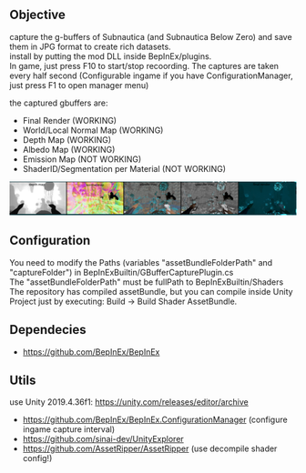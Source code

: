 ## Objective

capture the g-buffers of Subnautica (and Subnautica Below Zero) and save them in JPG format to create rich datasets.  
install by putting the mod DLL inside BepInEx/plugins.  
In game, just press F10 to start/stop recoording. The captures are taken every half second (Configurable ingame if you have ConfigurationManager, just press F1 to open manager menu)  

the captured gbuffers are:  
- Final Render (WORKING)  
- World/Local Normal Map  (WORKING)  
- Depth Map (WORKING)  
- Albedo Map (WORKING)  
- Emission Map (NOT WORKING)  
- ShaderID/Segmentation per Material (NOT WORKING)  

![alt text](readme_images/gbuffers.png)

## Configuration

You need to modify the Paths (variables "assetBundleFolderPath" and "captureFolder") in BepInExBuiltin/GBufferCapturePlugin.cs  
The "assetBundleFolderPath" must be fullPath to BepInExBuiltin/Shaders  
The repository has compiled assetBundle, but you can compile inside Unity Project just by executing: Build -> Build Shader AssetBundle.  

## Dependecies

- https://github.com/BepInEx/BepInEx  

## Utils

use Unity 2019.4.36f1: https://unity.com/releases/editor/archive

- https://github.com/BepInEx/BepInEx.ConfigurationManager (configure ingame capture interval)  
- https://github.com/sinai-dev/UnityExplorer  
- https://github.com/AssetRipper/AssetRipper (use decompile shader config!)  